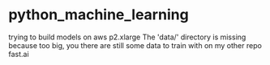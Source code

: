 # python_machine_learning
trying to build models on aws p2.xlarge 
The 'data/' directory is missing because too big, you there are still some data to train with on my other repo fast.ai
